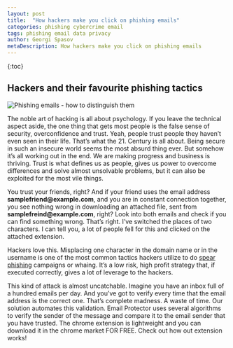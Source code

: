 ```yaml
---
layout: post
title:  "How hackers make you click on phishing emails"
categories: phishing cybercrime email
tags: phishing email data privacy
author: Georgi Spasov
metaDescription: How hackers make you click on phishing emails
---
```

{:toc}
<h2 itemprop="articleSection" class="h2-heading">Hackers and their favourite phishing tactics</h2>  
<p></p>

<div class="row">
    <div class="col-md-12">
        <span itemprop='image' itemscope itemtype='http://schema.org/ImageObject' id="business-image">
            <img class="img-fluid" itemprop="url" src="https://onlinecorpus.com/img/click-on-phishing-emails.jpg" alt="Phishing emails - how to distinguish them">
        </span>
    </div>
</div>

The noble art of hacking is all about psychology. If you leave the technical aspect aside, the one thing that gets most people is the false sense of security, overconfidence and trust. Yeah, people trust people they haven’t even seen in their life. That’s what the 21. Century is all about.
Being secure in such an insecure world seems the most absurd thing ever.
But somehow it’s all working out in the end. We are making progress and business is thriving.
Trust is what defines us as people, gives us power to overcome differences and solve almost unsolvable problems, but it can also be exploited for the most vile things. 




<span itemprop="articleBody">
You trust your friends, right? And if your friend uses the email address <b>samplefriend@example.com</b>, and you are in constant connection together, you see nothing wrong in downloading an attached file, sent from <b>samplefreind@example.com</b>, right?
Look into both emails and check if you can find something wrong.
That’s right. I’ve switched the places of two characters. I can tell you, a lot of people fell for this and clicked on the attached extension.

Hackers love this. Misplacing one character in the domain name or in the username is one of the most common tactics hackers utilize to do <a title="Spear phishing" href="https://onlinecorpus.com/2019/04/23/spear-phishing-attacks/">spear phishing</a> campaigns or whaing.
It’s a low risk, high profit strategy that, if executed correctly, gives a lot of leverage to the hackers.

This kind of attack is almost uncatchable. Imagine you have an inbox full of a hundred emails per day. And you’ve got to verify every time that the email address is the correct one. That’s complete madness. A waste of time.
Our solution automates this validation. Email Protector uses several algorithms to verify the sender of the message and compare it to the email sender that you have trusted. The chrome extension is lightweight and you can download it in the chrome market FOR FREE.
Check out how out extension works!